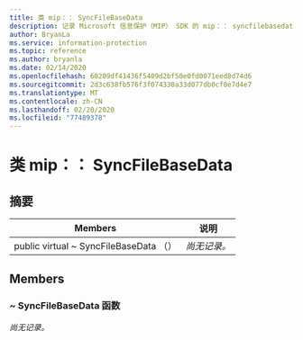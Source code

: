 ```yaml
---
title: 类 mip：： SyncFileBaseData
description: 记录 Microsoft 信息保护（MIP） SDK 的 mip：： syncfilebasedata 类。
author: BryanLa
ms.service: information-protection
ms.topic: reference
ms.author: bryanla
ms.date: 02/14/2020
ms.openlocfilehash: 60209df41436f5409d2bf50e0fd0071eed8d74d6
ms.sourcegitcommit: 2d3c638fb576f3f074330a33d077db0cf0e7d4e7
ms.translationtype: MT
ms.contentlocale: zh-CN
ms.lasthandoff: 02/20/2020
ms.locfileid: "77489378"
---
```

# <a name="class-mipsyncfilebasedata"></a>类 mip：： SyncFileBaseData 
  
## <a name="summary"></a>摘要
 Members                        | 说明                                
--------------------------------|---------------------------------------------
public virtual ~ SyncFileBaseData （）  | _尚无记录。_
  
## <a name="members"></a>Members
  
### <a name="syncfilebasedata-function"></a>~ SyncFileBaseData 函数
_尚无记录。_
